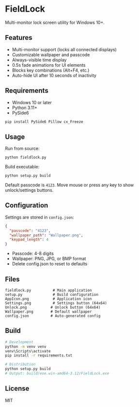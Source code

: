 # FieldLock

Multi-monitor lock screen utility for Windows 10+.

## Features

- Multi-monitor support (locks all connected displays)
- Customizable wallpaper and passcode
- Always-visible time display
- 0.5s fade animations for UI elements
- Blocks key combinations (Alt+F4, etc.)
- Auto-hide UI after 10 seconds of inactivity

## Requirements

- Windows 10 or later
- Python 3.11+
- PySide6

```bash
pip install PySide6 Pillow cx_Freeze
```

## Usage

Run from source:
```bash
python fieldlock.py
```

Build executable:
```bash
python setup.py build
```

Default passcode is `4123`. Move mouse or press any key to show unlock/settings buttons.

## Configuration

Settings are stored in `config.json`:
```json
{
  "passcode": "4123",
  "wallpaper_path": "Wallpaper.png",
  "keypad_length": 4
}
```

- Passcode: 4-8 digits
- Wallpaper: PNG, JPG, or BMP format
- Delete config.json to reset to defaults

## Files

```
fieldlock.py          # Main application
setup.py              # Build configuration
AppIcon.png           # Application icon
Settings.png          # Settings button (64x64)
Unlock.png           # Unlock button (64x64)
Wallpaper.png        # Default wallpaper
config.json          # Auto-generated config
```

## Build

```bash
# Development
python -m venv venv
venv\Scripts\activate
pip install -r requirements.txt

# Distribution
python setup.py build
# Output: build/exe.win-amd64-3.12/FieldLock.exe
```

## License

MIT
